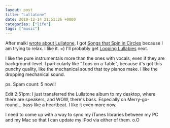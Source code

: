 ```yaml
---
layout: post
title: "Lullatone"
date: 2010-12-14 21:51:26 +0000
categories: ["life"]
tags: ["music"]
---
```


After maiki [wrote about Lullatone](http://interi.org/2010/11/lullatone/), I got [Songs that Spin in Circles](http://lullatone.bandcamp.com/album/songs-that-spin-in-circles) because I am trying to relax. I like it. =) I'll probably get [Looping Lullabies](http://lullatone.bandcamp.com/album/looping-lullabies) next. 

I like the pure instrumentals more than the ones with vocals, even if they are background-level. I particularly like "Tops on a Table", because it's got this punchy quality, like the mechanical sound that toy pianos make. I like the dropping mechanical sound.

ps. Spam count: 5 now!!

Edit 2:51pm: I just transferred the Lullatone album to my desktop, where there are speakers, and WOW, there's bass. Especially on Merry-go-round... bass like a heartbeat. I like it even more now.

I need to come up with a way to sync my iTunes libraries between my PC and my Mac so that I can update my iPod via either of them. o.O